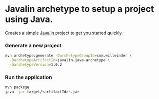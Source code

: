 # Javalin archetype to setup a project using Java.

Creates a simple [Javalin](https://javalin.io/tutorials/maven-setup) project to get you started quickly.

### Generate a new project

```bash
mvn archetype:generate -DarchetypeGroupId=com.willwinder \
  -DarchetypeArtifactId=javalin-java-archetype \
  -DarchetypeVersion=1.0.2
```

### Run the application

```bash
mvn package
java -jar target/<artifactId>*.jar
```
